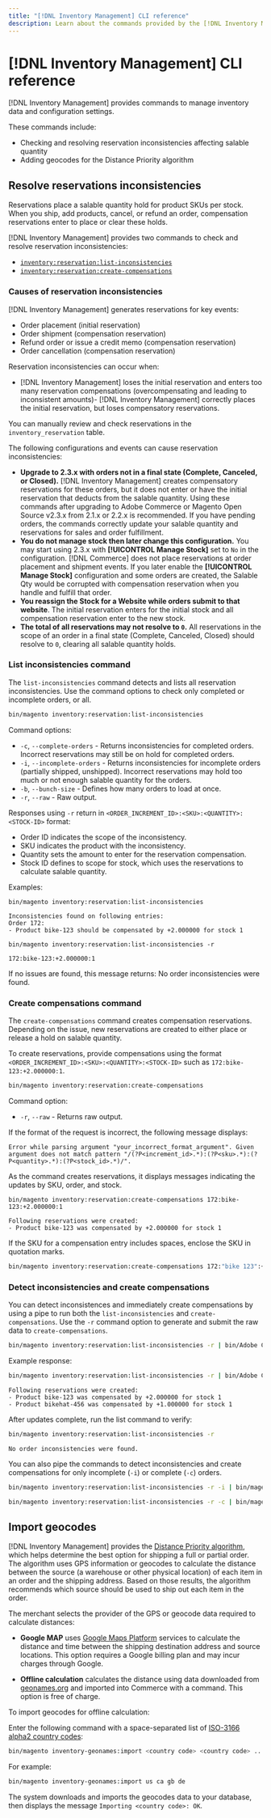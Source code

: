 ```yaml
---
title: "[!DNL Inventory Management] CLI reference"
description: Learn about the commands provided by the [!DNL Inventory Management] module to manage inventory data and configuration settings.
---
```

# [!DNL Inventory Management] CLI reference

[!DNL Inventory Management] provides commands to manage inventory data and configuration settings.

These commands include:

-  Checking and resolving reservation inconsistencies affecting salable quantity
-  Adding geocodes for the Distance Priority algorithm

## Resolve reservations inconsistencies

Reservations place a salable quantity hold for product SKUs per stock. When you ship, add products, cancel, or refund an order, compensation reservations enter to place or clear these holds.

[!DNL Inventory Management] provides two commands to check and resolve reservation inconsistencies:

-  [`inventory:reservation:list-inconsistencies`](#list-inconsistencies-command)
-  [`inventory:reservation:create-compensations`](#create-compensations-command)

### Causes of reservation inconsistencies

[!DNL Inventory Management] generates reservations for key events:

-  Order placement (initial reservation)
-  Order shipment (compensation reservation)
-  Refund order or issue a credit memo (compensation reservation)
-  Order cancellation (compensation reservation)

Reservation inconsistencies can occur when:

- [!DNL Inventory Management] loses the initial reservation and enters too many reservation compensations (overcompensating and leading to inconsistent amounts)- [!DNL Inventory Management] correctly places the initial reservation, but loses compensatory reservations.

You can manually review and check reservations in the `inventory_reservation` table.

The following configurations and events can cause reservation inconsistencies:

-  **Upgrade to 2.3.x with orders not in a final state (Complete, Canceled, or Closed).** [!DNL Inventory Management] creates compensatory reservations for these orders, but it does not enter or have the initial reservation that deducts from the salable quantity. Using these commands after upgrading to Adobe Commerce or Magento Open Source v2.3.x from 2.1.x or 2.2.x is recommended. If you have pending orders, the commands correctly update your salable quantity and reservations for sales and order fulfillment.
-  **You do not manage stock then later change this configuration.** You may start using 2.3.x with **[!UICONTROL Manage Stock]** set to `No` in the configuration. [!DNL Commerce] does not place reservations at order placement and shipment events. If you later enable the **[!UICONTROL Manage Stock]** configuration and some orders are created, the Salable Qty would be corrupted with compensation reservation when you handle and fulfill that order.
-  **You reassign the Stock for a Website while orders submit to that website**. The initial reservation enters for the initial stock and all compensation reservation enter to the new stock.
-  **The total of all reservations may not resolve to `0`.** All reservations in the scope of an order in a final state (Complete, Canceled, Closed) should resolve to `0`, clearing all salable quantity holds.

### List inconsistencies command

The `list-inconsistencies` command detects and lists all reservation inconsistencies. Use the command options to check only completed or incomplete orders, or all.

```bash
bin/magento inventory:reservation:list-inconsistencies
```

Command options:

-  `-c`, `--complete-orders` - Returns inconsistencies for completed orders. Incorrect reservations may still be on hold for completed orders.
-  `-i`, `--incomplete-orders` - Returns inconsistencies for incomplete orders (partially shipped, unshipped). Incorrect reservations may hold too much or not enough salable quantity for the orders.
-  `-b`, `--bunch-size` - Defines how many orders to load at once.
-  `-r`, `--raw` - Raw output.

Responses using `-r` return in `<ORDER_INCREMENT_ID>:<SKU>:<QUANTITY>:<STOCK-ID>` format:

-  Order ID indicates the scope of the inconsistency.
-  SKU indicates the product with the inconsistency.
-  Quantity sets the amount to enter for the reservation compensation.
-  Stock ID defines to scope for stock, which uses the reservations to calculate salable quantity.

Examples:

```terminal
bin/magento inventory:reservation:list-inconsistencies

Inconsistencies found on following entries:
Order 172:
- Product bike-123 should be compensated by +2.000000 for stock 1
```

```terminal
bin/magento inventory:reservation:list-inconsistencies -r

172:bike-123:+2.000000:1
```

If no issues are found, this message returns: No order inconsistencies were found.

### Create compensations command

The `create-compensations` command creates compensation reservations. Depending on the issue, new reservations are created to either place or release a hold on salable quantity.

To create reservations, provide compensations using the format `<ORDER_INCREMENT_ID>:<SKU>:<QUANTITY>:<STOCK-ID>` such as `172:bike-123:+2.000000:1`.

```bash
bin/magento inventory:reservation:create-compensations
```

Command option:

-  `-r`, `--raw` - Returns raw output.

If the format of the request is incorrect, the following message displays:

```terminal
Error while parsing argument "your_incorrect_format_argument". Given argument does not match pattern "/(?P<increment_id>.*):(?P<sku>.*):(?P<quantity>.*):(?P<stock_id>.*)/".
```

As the command creates reservations, it displays messages indicating the updates by SKU, order, and stock.

```terminal
bin/magento inventory:reservation:create-compensations 172:bike-123:+2.000000:1

Following reservations were created:
- Product bike-123 was compensated by +2.000000 for stock 1
```

If the SKU for a compensation entry includes spaces, enclose the SKU in quotation marks.

```bash
bin/magento inventory:reservation:create-compensations 172:"bike 123":+2.000000:1
```

### Detect inconsistencies and create compensations

You can detect inconsistences and immediately create compensations by using a pipe to run both the `list-inconsistencies` and `create-compensations`. Use the `-r` command option to generate and submit the raw data to `create-compensations`.

```bash
bin/magento inventory:reservation:list-inconsistencies -r | bin/Adobe Commerce inventory:reservation:create-compensations
```

Example response:

```bash
bin/magento inventory:reservation:list-inconsistencies -r | bin/Adobe Commerce inventory:reservation:create-compensations
```

```terminal
Following reservations were created:
- Product bike-123 was compensated by +2.000000 for stock 1
- Product bikehat-456 was compensated by +1.000000 for stock 1
```

After updates complete, run the list command to verify:

```bash
bin/magento inventory:reservation:list-inconsistencies -r
```

```terminal
No order inconsistencies were found.
```

You can also pipe the commands to detect inconsistencies and create compensations for only incomplete (`-i`) or complete (`-c`) orders.

```bash
bin/magento inventory:reservation:list-inconsistencies -r -i | bin/magento inventory:reservation:create-compensations
```

```bash
bin/magento inventory:reservation:list-inconsistencies -r -c | bin/magento inventory:reservation:create-compensations
```

## Import geocodes

[!DNL Inventory Management] provides the [Distance Priority algorithm](distance-priority-algorithm.md), which helps determine the best option for shipping a full or partial order. The algorithm uses GPS information or geocodes to calculate the distance between the source (a warehouse or other physical location) of each item in an order and the shipping address. Based on those results, the algorithm recommends which source should be used to ship out each item in the order.

The merchant selects the provider of the GPS or geocode data required to calculate distances:

-  **Google MAP** uses [Google Maps Platform](https://mapsplatform.google.com/) services to calculate the distance and time between the shipping destination address and source locations. This option requires a Google billing plan and may incur charges through Google.

-  **Offline calculation** calculates the distance using data downloaded from [geonames.org](https://www.geonames.org/) and imported into Commerce with a command. This option is free of charge.

To import geocodes for offline calculation:

Enter the following command with a space-separated list of [ISO-3166 alpha2 country codes](https://www.geonames.org/countries/):

```bash
bin/magento inventory-geonames:import <country code> <country code> ...
```

For example:

```bash
bin/magento inventory-geonames:import us ca gb de
```

The system downloads and imports the geocodes data to your database, then displays the message  `Importing <country code>: OK`.